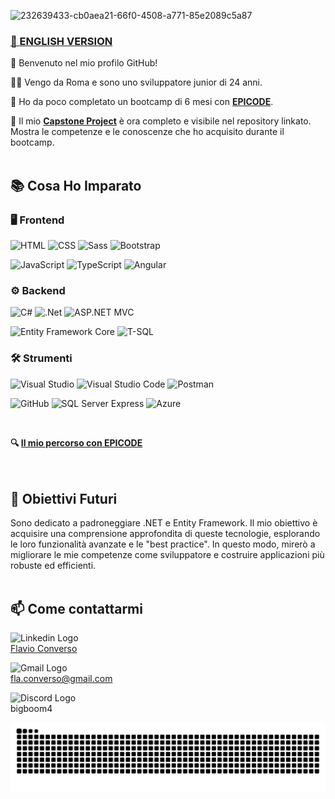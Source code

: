 ![232639433-cb0aea21-66f0-4508-a771-85e2089c5a87](https://github.com/user-attachments/assets/5ee73198-2133-466b-a342-a300235c294a)
### [🏴 ENGLISH VERSION](README.en.md)
👋 Benvenuto nel mio profilo GitHub!

🚶‍♂️ Vengo da Roma e sono uno sviluppatore junior di 24 anni.

🌱 Ho da poco completato un bootcamp di 6 mesi con **[EPICODE](https://epicode.com/it/)**.

🎯 Il mio **[Capstone Project](https://github.com/Flavio-Converso/capstone-project)** è ora completo e visibile nel repository linkato. Mostra le competenze e le conoscenze che ho acquisito durante il bootcamp.
<br/><br/>
  
## 📚 Cosa Ho Imparato
### 🖥 Frontend
![HTML](https://img.shields.io/badge/HTML-E34F26?style=for-the-badge&logo=html5&logoColor=white)
![CSS](https://img.shields.io/badge/CSS-1572B6?style=for-the-badge&logo=css3&logoColor=white)
![Sass](https://img.shields.io/badge/Sass-CC6699?style=for-the-badge&logo=sass&logoColor=white)
![Bootstrap](https://img.shields.io/badge/bootstrap-%238511FA.svg?style=for-the-badge&logo=bootstrap&logoColor=white)

![JavaScript](https://img.shields.io/badge/JavaScript-F7DF1E?style=for-the-badge&logo=javascript&logoColor=black)
![TypeScript](https://img.shields.io/badge/TypeScript-007ACC?style=for-the-badge&logo=typescript&logoColor=white)
![Angular](https://img.shields.io/badge/Angular-DD0031?style=for-the-badge&logo=angular&logoColor=white)

### ⚙ Backend
![C#](https://img.shields.io/badge/C%23-239120?style=for-the-badge&logo=c-sharp&logoColor=white)
![.Net](https://img.shields.io/badge/.NET-5C2D91?style=for-the-badge&logo=.net&logoColor=white)
![ASP.NET MVC](https://img.shields.io/badge/ASP.NET_MVC-512BD4?style=for-the-badge&logo=dot-net&logoColor=white)

![Entity Framework Core](https://img.shields.io/badge/Entity_Framework_Core-512BD4?style=for-the-badge&logo=dot-net&logoColor=white)
![T-SQL](https://img.shields.io/badge/T--SQL-CC2927?style=for-the-badge&logo=microsoft-sql-server&logoColor=white)

### 🛠 Strumenti
![Visual Studio](https://img.shields.io/badge/Visual_Studio-5C2D91?style=for-the-badge&logo=visual-studio&logoColor=white)
![Visual Studio Code](https://img.shields.io/badge/Visual_Studio_Code-0078d7?style=for-the-badge&logo=visual-studio-code&logoColor=white)
![Postman](https://img.shields.io/badge/Postman-FF6C37?style=for-the-badge&logo=postman&logoColor=white)

![GitHub](https://img.shields.io/badge/GitHub-100000?style=for-the-badge&logo=github&logoColor=white)
![SQL Server Express](https://img.shields.io/badge/SQL_Server_Express-CC2927?style=for-the-badge&logo=microsoft-sql-server&logoColor=white)
![Azure](https://img.shields.io/badge/Azure-0078D4?style=for-the-badge&logo=azure&logoColor=white)<br/>
</div>
<br/>

**🔍 [Il mio percorso con EPICODE](https://github.com/Flavio-Converso/BOOTCAMP_EPICODE)**<br/>
<br/><br/>

## 🎯 Obiettivi Futuri
Sono dedicato a padroneggiare .NET e Entity Framework. Il mio obiettivo è acquisire una comprensione approfondita di queste tecnologie, esplorando le loro funzionalità avanzate e le "best practice". In questo modo, mirerò a migliorare le mie competenze come sviluppatore e costruire applicazioni più robuste ed efficienti.
<br/><br/>

## 📫 Come contattarmi

<img src="https://github.com/user-attachments/assets/583aa1b6-78f0-4be8-982d-1fa1177c2a90" alt="Linkedin Logo" width="60"/> <br/> [Flavio Converso](https://www.linkedin.com/in/flavioconverso-fs/)

<img src="https://github.com/user-attachments/assets/c4bbcd8f-edb2-4f79-bc70-ff74d42bdca9" alt="Gmail Logo" width="110"/> <br/> [fla.converso@gmail.com](mailto:fla.converso@gmail.com)

<img src="https://github.com/user-attachments/assets/6c7f1a93-a26b-42d2-8cfa-c02085b742a8" alt="Discord Logo" width="60"/> <br/> bigboom4



<div align="center">
  <img src="https://raw.githubusercontent.com/Flavio-Converso/Flavio-Converso/output/snake.svg" alt="Snake animation" />
</div>
